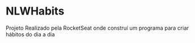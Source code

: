 # NLWHabits
Projeto Realizado pela RocketSeat onde construí um programa para criar hábitos do dia a dia 

